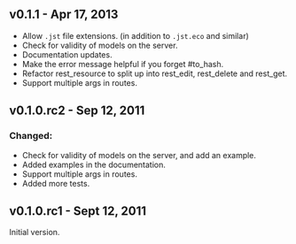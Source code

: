 v0.1.1 - Apr 17, 2013
---------------------

  * Allow `.jst` file extensions. (in addition to `.jst.eco` and similar)
  * Check for validity of models on the server.
  * Documentation updates.
  * Make the error message helpful if you forget #to_hash.
  * Refactor rest_resource to split up into rest_edit, rest_delete and rest_get.
  * Support multiple args in routes.

v0.1.0.rc2 - Sep 12, 2011
-------------------------

### Changed:
  * Check for validity of models on the server, and add an example.
  * Added examples in the documentation.
  * Support multiple args in routes.
  * Added more tests.

v0.1.0.rc1 - Sept 12, 2011
--------------------------

Initial version.
